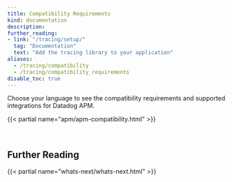 ```yaml
---
title: Compatibility Requirements
kind: documentation
description:
further_reading:
- link: "/tracing/setup/"
  tag: "Documentation"
  text: "Add the tracing library to your application"
aliases:
  - /tracing/compatibility
  - /tracing/compatibility_requirements
disable_toc: true
---
```


Choose your language to see the compatibility requirements and supported integrations for Datadog APM.

{{< partial name="apm/apm-compatibility.html" >}}

<br>

## Further Reading

{{< partial name="whats-next/whats-next.html" >}}
